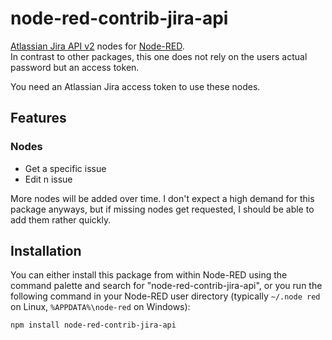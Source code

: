 # node-red-contrib-jira-api
[Atlassian Jira API v2](https://developer.atlassian.com/cloud/jira/platform/rest/v2/intro/#about) nodes for [Node-RED](https://nodered.org/).\
In contrast to other packages, this one does not rely on the users actual password but an access token.

You need an Atlassian Jira access token to use these nodes.

## Features

### Nodes
* Get a specific issue
* Edit n issue

More nodes will be added over time.
I don't expect a high demand for this package anyways, but if missing nodes get requested, I should be able to add them rather quickly.


## Installation

You can either install this package from within Node-RED using the command palette and search for "node-red-contrib-jira-api", or you run the following command in your Node-RED user directory (typically `~/.node
red` on Linux, `%APPDATA%\node-red` on Windows):

```bash
npm install node-red-contrib-jira-api
```